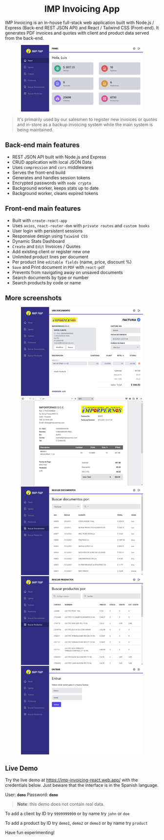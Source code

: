
<h1 align="center">IMP Invoicing App</h1>

IMP Invoicing is an in-house full-stack web application built with Node.js / Express (Back-end REST JSON API) and React / Tailwind CSS (Front-end). It generates PDF invoices and quotes with client and product data served from the back-end.

<p align="center">
    <img src="Screenshot.png" width="400">
</p>

> It's primarily used by our salesmen to register new invoices or quotes and in-store as a backup invoicing system while the main system is being maintained.

## Back-end main features

- REST JSON API built with Node.js and Express
- CRUD application with local JSON Data
- Uses `compression` and `cors` middlewares
- Serves the front-end build
- Generates and handles session tokens
- Encrypted passwords with `node crypto`
- Background worker, keeps stats up to date
- Background worker, cleans expired tokens

## Front-end main features
- Built with `create-react-app`
- Uses `axios`, `react-router-dom` with `private routes` and `custom hooks`
- User login with persistent sessions 
- Responsive design using `Taiwind CSS`
- Dynamic Stats Dashboard
- `Create` and `Edit` Invoices / Quotes
- Add existing client or register new one
- Unlimited product lines per document
- Per product line `editable fields` (name, price, discount %)
- `Save` and Print document in `PDF` with `react-pdf`
- Prevents from navigating away on unsaved documents
- Search documents by type or number
- Search products by code or name

## More screenshots

<p align="center">
    <img src="Invoive-view.png" width="400">
    <img src="PDF-sample.png" width="400">
    <img src="Doc-search.png" width="400">
    <img src="Product-search.png" width="400">
    <img src="Login-view.png" width="400">
</p>

## Live Demo

Try the live demo at https://imp-invoicing-react.web.app/ with the credentials below. Just beware that the interface is in the Spanish language.

User: **`demo`**
Password: **`demo`**

> **Note**: this demo does not contain real data.

To add a client by ID try `9999999999` or by name try `john` or `doe`

To add a product by ID try `demo1`, `demo2` or `demo3` or by name try `product`

Have fun experimenting!